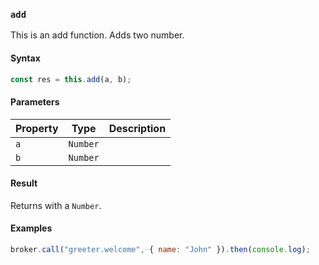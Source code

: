 ### `add`
This is an add function. Adds two number.

#### Syntax
```js
const res = this.add(a, b);
```

#### Parameters
| Property | Type | Description |
| -------- | ---- | ----------- |
| `a` | `Number` |  |
| `b` | `Number` |  |

#### Result
Returns with a `Number`.

#### Examples
```js
broker.call("greeter.welcome", { name: "John" }).then(console.log);
```

